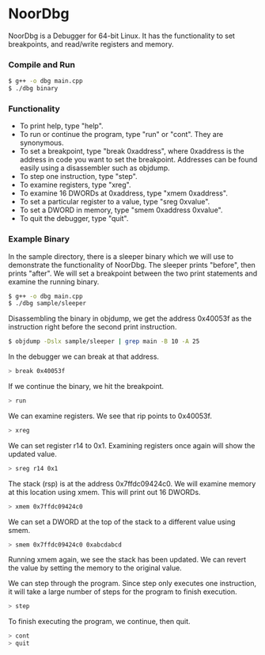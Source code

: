 # NoorDbg

NoorDbg is a Debugger for 64-bit Linux. It has the functionality to set breakpoints, and read/write registers and memory.

### Compile and Run

```sh
$ g++ -o dbg main.cpp
$ ./dbg binary
```

### Functionality

  - To print help, type "help".
  - To run or continue the program, type "run" or "cont". They are synonymous. 
  - To set a breakpoint, type "break 0xaddress", where 0xaddress is the address in code you want to set the breakpoint. Addresses can be found easily using a disassembler such as objdump.
  - To step one instruction, type "step".
  - To examine registers, type "xreg".
  - To examine 16 DWORDs at 0xaddress, type "xmem 0xaddress".
  - To set a particular register to a value, type "sreg <reg name> 0xvalue".
  - To set a DWORD in memory, type "smem 0xaddress 0xvalue".
  - To quit the debugger, type "quit".

### Example Binary

In the sample directory, there is a sleeper binary which we will use to demonstrate the functionality of NoorDbg. The sleeper prints "before", then prints "after". We will set a breakpoint between the two print statements and examine the running binary.

```sh
$ g++ -o dbg main.cpp
$ ./dbg sample/sleeper
```

Disassembling the binary in objdump, we get the address 0x40053f as the instruction right before the second print instruction.

```sh
$ objdump -Dslx sample/sleeper | grep main -B 10 -A 25
```

In the debugger we can break at that address.

```sh
> break 0x40053f
```

If we continue the binary, we hit the breakpoint.

```sh
> run
```

We can examine registers. We see that rip points to 0x40053f.

```sh
> xreg
```

We can set register r14 to 0x1. Examining registers once again will show the updated value.

```sh
> sreg r14 0x1
```

The stack (rsp) is at the address 0x7ffdc09424c0. We will examine memory at this location using xmem. This will print out 16 DWORDs. 

```sh
> xmem 0x7ffdc09424c0
```

We can set a DWORD at the top of the stack to a different value using smem.

```sh
> smem 0x7ffdc09424c0 0xabcdabcd
```

Running xmem again, we see the stack has been updated. We can revert the value by setting the memory to the original value.

We can step through the program. Since step only executes one instruction, it will take a large number of steps for the program to finish execution.

```sh
> step
```

To finish executing the program, we continue, then quit.

```sh
> cont
> quit
```
